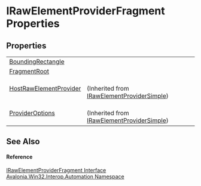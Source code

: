 # IRawElementProviderFragment Properties




## Properties
<table>
<tr>
<td><a href="P_Avalonia_Win32_Interop_Automation_IRawElementProviderFragment_BoundingRectangle">BoundingRectangle</a></td>
<td> </td>
</tr>
<tr>
<td><a href="P_Avalonia_Win32_Interop_Automation_IRawElementProviderFragment_FragmentRoot">FragmentRoot</a></td>
<td> </td>
</tr>
<tr>
<td><a href="P_Avalonia_Win32_Interop_Automation_IRawElementProviderSimple_HostRawElementProvider">HostRawElementProvider</a></td>
<td><br />(Inherited from <a href="T_Avalonia_Win32_Interop_Automation_IRawElementProviderSimple">IRawElementProviderSimple</a>)</td>
</tr>
<tr>
<td><a href="P_Avalonia_Win32_Interop_Automation_IRawElementProviderSimple_ProviderOptions">ProviderOptions</a></td>
<td><br />(Inherited from <a href="T_Avalonia_Win32_Interop_Automation_IRawElementProviderSimple">IRawElementProviderSimple</a>)</td>
</tr>
</table>

## See Also


#### Reference
<a href="T_Avalonia_Win32_Interop_Automation_IRawElementProviderFragment">IRawElementProviderFragment Interface</a>  
<a href="N_Avalonia_Win32_Interop_Automation">Avalonia.Win32.Interop.Automation Namespace</a>  
